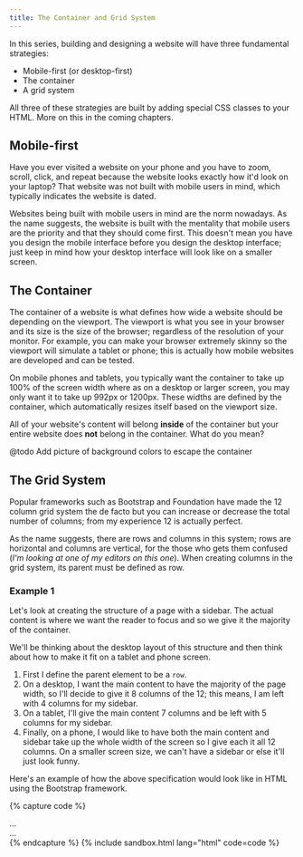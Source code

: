 ```yaml
---
title: The Container and Grid System
---
```


In this series, building and designing a website will have three fundamental strategies:

- Mobile-first (or desktop-first)
- The container
- A grid system

All three of these strategies are built by adding special CSS classes to your HTML. More on this in the coming chapters.

## Mobile-first

Have you ever visited a website on your phone and you have to zoom, scroll, click, and repeat because the website looks exactly how it'd look on your laptop? That website was not built with mobile users in mind, which typically indicates the website is dated.

Websites being built with mobile users in mind are the norm nowadays. As the name suggests, the website is built with the mentality that mobile users are the priority and that they should come first. This doesn't mean you have you design the mobile interface before you design the desktop interface; just keep in mind how your desktop interface will look like on a smaller screen.

## The Container

The container of a website is what defines how wide a website should be depending on the viewport. The viewport is what you see in your browser and its size is the size of the browser; regardless of the resolution of your monitor. For example, you can make your browser extremely skinny so the viewport will simulate a tablet or phone; this is actually how mobile websites are developed and can be tested.

On mobile phones and tablets, you typically want the container to take up 100% of the screen width where as on a desktop or larger screen, you may only want it to take up 992px or 1200px. These widths are defined by the container, which automatically resizes itself based on the viewport size.

All of your website's content will belong **inside** of the container but your entire website does **not** belong in the container. What do you mean?

@todo Add picture of background colors to escape the container

## The Grid System

Popular frameworks such as Bootstrap and Foundation have made the 12 column grid system the de facto but you can increase or decrease the total number of columns; from my experience 12 is actually perfect.

As the name suggests, there are rows and columns in this system; rows are horizontal and columns are vertical, for the those who gets them confused (*I'm looking at one of my editors on this one*). When creating columns in the grid system, its parent must be defined as row.

### Example 1

Let's look at creating the structure of a page with a sidebar. The actual content is where we want the reader to focus and so we give it the majority of the container.

We'll be thinking about the desktop layout of this structure and then think about how to make it fit on a tablet and phone screen.

1. First I define the parent element to be a `row`.
1. On a desktop, I want the main content to have the majority of the page width, so I'll decide to give it 8 columns of the 12; this means, I am left with 4 columns for my sidebar.
1. On a tablet, I'll give the main content 7 columns and be left with 5 columns for my sidebar.
1. Finally, on a phone, I would like to have both the main content and sidebar take up the whole width of the screen so I give each it all 12 columns. On a smaller screen size, we can't have a sidebar or else it'll just look funny.

Here's an example of how the above specification would look like in HTML using the Bootstrap framework.

{% capture code %}
<div class="row">
    <div id="main" class="col-xs-12 col-md-7 col-lg-8">
        ...
    </div>
    <div id="sidebar" class="col-xs-12 col-md-5 col-lg-4">
        ...
    </div>
</div>
{% endcapture %}
{% include sandbox.html lang="html" code=code %}